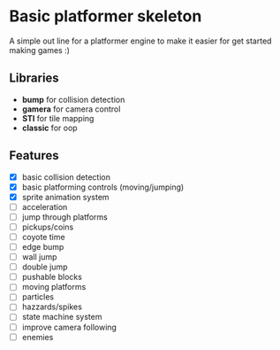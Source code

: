 # Basic platformer skeleton

A simple out line for a platformer engine to make it easier for get started making games :)

## Libraries

- **bump** for collision detection
- **gamera** for camera control
- **STI** for tile mapping
- **classic** for oop

## Features

- [x] basic collision detection
- [x] basic platforming controls (moving/jumping)
- [x] sprite animation system
- [ ] acceleration
- [ ] jump through platforms
- [ ] pickups/coins
- [ ] coyote time
- [ ] edge bump
- [ ] wall jump
- [ ] double jump
- [ ] pushable blocks
- [ ] moving platforms
- [ ] particles
- [ ] hazzards/spikes
- [ ] state machine system
- [ ] improve camera following
- [ ] enemies
